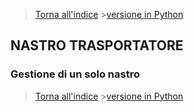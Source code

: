 
>[Torna all'indice](indexpulsanti.md) >[versione in Python](gruppipulsantipy.md)

##  **NASTRO TRASPORTATORE**

###  **Gestione di un solo nastro**


>[Torna all'indice](indexpulsanti.md) >[versione in Python](gruppipulsantipy.md)
